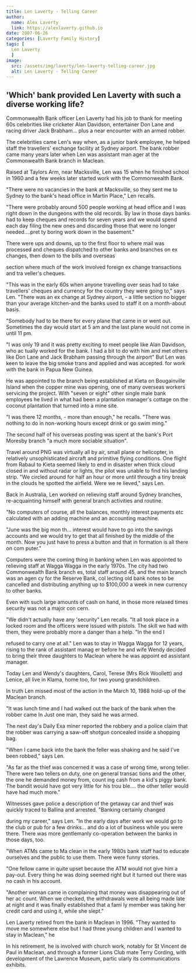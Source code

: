 ```yaml
---
title: Len Laverty - Telling Career 
author:
  name: Alex Laverty
  link: https://alexlaverty.github.io
date: 2007-06-26
categories: [Laverty Family History]
tags: [
  Len Laverty
  ]
image:
  src: /assets/img/laverty/len-laverty-telling-career.jpg
  alt: Len Laverty - Telling Career 
---
```


## 'Which' bank provided Len Laverty with such a diverse working life?

Commonwealth Bank officer Len Laverty had his job to thank for meeting 60s celebrities like cricketer Alan Davidson, entertainer Don Lane and racing driver Jack Brabham... plus a near encounter with an armed robber.

The celebrities came Len's way when, as a junior bank employee, he helped staff the travellers' exchange facility at Sydney airport. The bank robber came many years later when Len was assistant man ager at the Commonwealth Bank branch in Maclean.

Raised at Taylors Arm, near Macksville, Len was 15 when he finished school in 1960 and a few weeks later started work with the Commonwealth Bank.

"There were no vacancies in the bank at Macksville, so they sent me to Sydney to the bank's head office in Martin Place," Len recalls.

"There were probably around 500 people working at head office and I was right down in the dungeons with the old records. By law in those days banks had to keep cheques and records for seven years and we would spend each day filing the new ones and discarding those that were no longer needed....pret ty boring work down in the basement."

There were ups and downs, up to the first floor to where mail was processed and cheques dispatched to other banks and branches on ex changes, then down to the bills and overseas

section where much of the work involved foreign ex change transactions and tra veller's cheques.

"This was in the early 60s when anyone travelling over seas had to take travellers' cheques and currency for the country they were going to," says Len. "There was an ex change at Sydney airport, - a little section no bigger than your average kitchen-and the banks used to staff it on a month-about basis.

"Somebody had to be there for every plane that came in or went out. Sometimes the day would start at 5 am and the last plane would not come in until 11 pm.

"I was only 19 and it was pretty exciting to meet people like Alan Davidson, who ac tually worked for the bank. I had a bit to do with him and met others like Don Lane and Jack Brabham passing through the airport" But Len was keen to leave the big smoke trans and applied and was accepted. for work with the bank in Papua New Guinea.

He was appointed to the branch being established at Kieta on Bougainville Island when the copper mine was opening, one of many overseas workers servicing the project. With "seven or eight" other single male bank employees he lived in what had been a plantation manager's cottage on the coconut plantation that turned into a mine site.

"I was there 12 months, - more than enough," he recalls. "There was nothing to do in non-working hours except drink or go swim ming."

The second half of his overseas posting was spent at the bank's Port Moresby branch "a much more sociable situation".

Travel around PNG was virtually all by air, small plane or helicopter, in relatively unsophisticated aircraft and primitive flying conditions. One flight from Rabaul to Kieta seemed likely to end in disaster when thick cloud closed in and without radar or lights, the pilot was unable to find his landing strip. "We circled around for half an hour or more until through a tiny break in the clouds he spotted the airfield. Were we re lieved," says Len.

Back in Australia, Len worked on relieving staff around Sydney branches, re-acquainting himself with general branch activities and routine.

"No computers of course, all the balances, monthly interest payments etc calculated with an adding machine and an accounting machine.

"June was the big mon th... interest would have to go into the savings accounts and we would try to get that all finished by the middle of the month. Now you just have to press a button and that in formation is all there on com puter."

Computers were the coming thing in banking when Len was appointed to relieving staff at Wagga Wagga in the early 1970s. The city had two Commonwealth Bank branch es, total staff around 45, and the main branch was an agen cy for the Reserve Bank, col lecting old bank notes to be cancelled and distributing anything up to $100,000 a week in new currency to other banks.

Even with such large amounts of cash on hand, in those more relaxed times security was not a major con cern.

"We didn't actually have any 'security" Len recalls. "It all took place in a locked room and the officers were issued with pistols. The skill we had with them, they were probably more a danger than a help. "In the end I

refused to carry one at all." Len was to stay in Wagga Wagga for 12 years, rising to the rank of assistant manag er before he and wife Wendy decided to bring their three daughters to Maclean where he was appoint ed assistant manager.

Today Len and Wendy's daughters, Carol, Terese (Mrs Rick Woollett) and Lenice, all live in Klama, home too, for two young grandchildren.

In truth Len missed most of the action in the March 10, 1988 hold-up of the Maclean branch.

"It was lunch time and I had walked out the back of the bank when the robber came In Just one man, they said he was armed.

The next day's Daily Exa miner reported the robbery and a police claim that the robber was carrying a saw-off shotgun concealed inside a shopping bag.

"When I came back into the bank the feller was shaking and he said I've been robbed," says Len.

"As far as the thief was concerned it was a case of wrong time, wrong teller. There were two tellers on duty, one on general transac tions and the other, the one he demanded money from, count ing cash from a kid's piggy bank. The bandit would have got very little for his trou ble.... the other teller would have had much more."

Witnesses gave police a description of the getaway car and thief was quickly traced to Ballina and arrested. "Banking certainly changed

during my career," says Len. "In the early days after work we would go to the club or pub for a few drinks... and do a lot of business while you were there. There was more gentlemanly co-operation between the banks in those days, too.

"When ATMs came to Ma clean in the early 1980s bank staff had to educate ourselves and the public to use them. There were funny stories.

"One fellow came in quite upset because the ATM would not give him a pay-out. Every thing he was doing seemed right but it turned out there was no cash in his account.

"Another woman came in complaining that money was disappearing out of her ac count. When we checked, the withdrawals were all being made late at night and it was finally established that a fami ly member was taking her credit card and using it, while she slept."

Len Laverty retired from the bank in Maclean in 1996. "They wanted to move me somewhere else but I had three young children and I wanted to stay in Maclean," he

In his retirement, he is involved with church work, notably for St Vincent de Paul in Maclean, and through a former Lions Club mate Terry Cording, with development of the Lawrence Museum, partic ularly its communications exhibits.